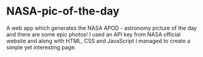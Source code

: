 # NASA-pic-of-the-day #

A web app which generates the NASA APOD - astronomy picture of the day and there are some epic photos!
I used an API key from NASA official website and along with HTML, CSS and JavaScript I managed to create a simple yet interesting page.
